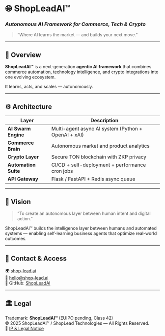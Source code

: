 # 🌐 ShopLeadAI™
### _Autonomous AI Framework for Commerce, Tech & Crypto_

> “Where AI learns the market — and builds your next move.”

---

## 🧩 Overview

**ShopLeadAI™** is a next-generation **agentic AI framework** that combines commerce automation, technology intelligence, and crypto integrations into one evolving ecosystem.

It learns, acts, and scales — autonomously.

---

## ⚙️ Architecture

| Layer | Description |
|--------|--------------|
| **AI Swarm Engine** | Multi-agent async AI system (Python + OpenAI + xAI) |
| **Commerce Brain** | Autonomous market and product analytics |
| **Crypto Layer** | Secure TON blockchain with ZKP privacy |
| **Automation Suite** | CI/CD + self-deployment + performance cron jobs |
| **API Gateway** | Flask / FastAPI + Redis async queue |

---

## 🧠 Vision

> “To create an autonomous layer between human intent and digital action.”

ShopLeadAI™ builds the intelligence layer between humans and automated systems — enabling self-learning business agents that optimize real-world outcomes.

---

## 🧩 Contact & Access

🌍 [shop-lead.ai](https://shop-lead.ai)  
📧 [hello@shop-lead.ai](mailto:hello@shop-lead.ai)  
🐙 GitHub: [ShopLeadAI](https://github.com/ShopLeadAI)  

---

## 🏛️ Legal
Trademark: **ShopLeadAI™** (EUIPO pending, Class 42)  
© 2025 ShopLeadAI™ / ShopLead Technologies — All Rights Reserved.  
📘 [IP & Legal Notice](./IP_AND_LEGAL.md)
